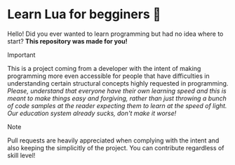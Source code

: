 # Learn Lua for begginers 🌙
Hello! Did you ever wanted to learn programming but had no idea where to start? **This repository was made for you!**

> [!IMPORTANT]
> This is a project coming from a developer with the intent of making programming more even accessible for people that have difficulties in understanding certain structural concepts highly requested in programming.
> *Please, understand that everyone have their own learning speed and this is meant to make things easy and forgiving, rather than just throwing a bunch of code samples at the reader expecting them to learn at the speed of light. Our education system already sucks, don't make it worse!*

> [!NOTE]
> Pull requests are heavily appreciated when complying with the intent and also keeping the simplicitly of the project. You can contribute regardless of skill level!
